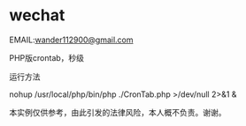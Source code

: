 wechat
======
EMAIL:wander112900@gmail.com

PHP版crontab，秒级

运行方法

nohup /usr/local/php/bin/php ./CronTab.php  >/dev/null 2>&1 &

本实例仅供参考，由此引发的法律风险，本人概不负责。谢谢。
